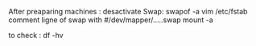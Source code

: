 After preaparing machines :
desactivate Swap:
swapof -a
vim /etc/fstab 
comment ligne of swap with #/dev/mapper/.....swap
mount -a

to check : df -hv 
